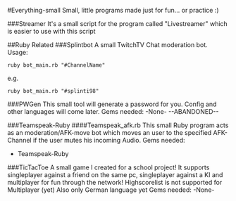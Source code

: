 #Everything-small
Small, little programs made just for fun... or practice :)


###Streamer
It's a small script for the program called "Livestreamer" which is easier to use with this script


##Ruby Related
###Splintbot
A small TwitchTV Chat moderation bot.
Usage:
```Shell
ruby bot_main.rb "#ChannelName"
```
e.g.
```Shell
ruby bot_main.rb "#splinti98"
```



###PWGen
This small tool will generate a password for you. Config and other languages will come later.
Gems needed:
-None-
--ABANDONED--

###Teamspeak-Ruby
####Teamspeak_afk.rb
This small Ruby program acts as an moderation/AFK-move bot which moves an user to the specified AFK-Channel if the user mutes his incoming Audio.
Gems needed:
- Teamspeak-Ruby

###TicTacToe
A small game I created for a school project!
It supports singleplayer against a friend on the same pc, singleplayer against a KI and multiplayer for fun through the network!
Highscorelist is not supported for Multiplayer (yet)
Also only German language yet
Gems needed:
-None-
